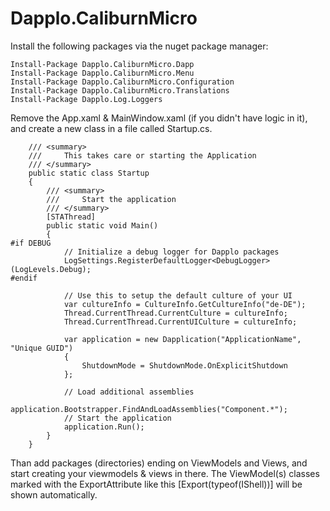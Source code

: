 # Dapplo.CaliburnMicro

Install the following packages via the nuget package manager:

```
Install-Package Dapplo.CaliburnMicro.Dapp
Install-Package Dapplo.CaliburnMicro.Menu
Install-Package Dapplo.CaliburnMicro.Configuration
Install-Package Dapplo.CaliburnMicro.Translations
Install-Package Dapplo.Log.Loggers
```

Remove the App.xaml & MainWindow.xaml (if you didn't have logic in it), and create a new class in a file called Startup.cs.

```
	/// <summary>
    ///     This takes care or starting the Application
    /// </summary>
    public static class Startup
    {
        /// <summary>
        ///     Start the application
        /// </summary>
        [STAThread]
        public static void Main()
        {
#if DEBUG
            // Initialize a debug logger for Dapplo packages
            LogSettings.RegisterDefaultLogger<DebugLogger>(LogLevels.Debug);
#endif

            // Use this to setup the default culture of your UI
            var cultureInfo = CultureInfo.GetCultureInfo("de-DE");
            Thread.CurrentThread.CurrentCulture = cultureInfo;
            Thread.CurrentThread.CurrentUICulture = cultureInfo;

            var application = new Dapplication("ApplicationName", "Unique GUID")
            {
                ShutdownMode = ShutdownMode.OnExplicitShutdown
            };

            // Load additional assemblies
            application.Bootstrapper.FindAndLoadAssemblies("Component.*");
			// Start the application
            application.Run();
        }
    }
```

Than add packages (directories) ending on ViewModels and Views, and start creating your viewmodels & views in there.
The ViewModel(s) classes marked with the ExportAttribute like this [Export(typeof(IShell))] will be shown automatically.
